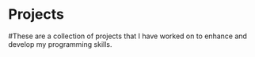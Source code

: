 # Projects
#These are a collection of projects that I have worked on to enhance and develop my programming skills. 
